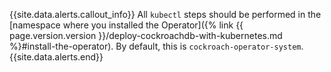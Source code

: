 {{site.data.alerts.callout_info}}
All `kubectl` steps should be performed in the [namespace where you installed the Operator]({% link {{ page.version.version }}/deploy-cockroachdb-with-kubernetes.md %}#install-the-operator). By default, this is `cockroach-operator-system`.
{{site.data.alerts.end}}
